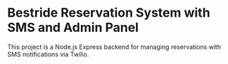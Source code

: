 # Bestride Reservation System with SMS and Admin Panel

This project is a Node.js Express backend for managing reservations with SMS notifications via Twilio.
